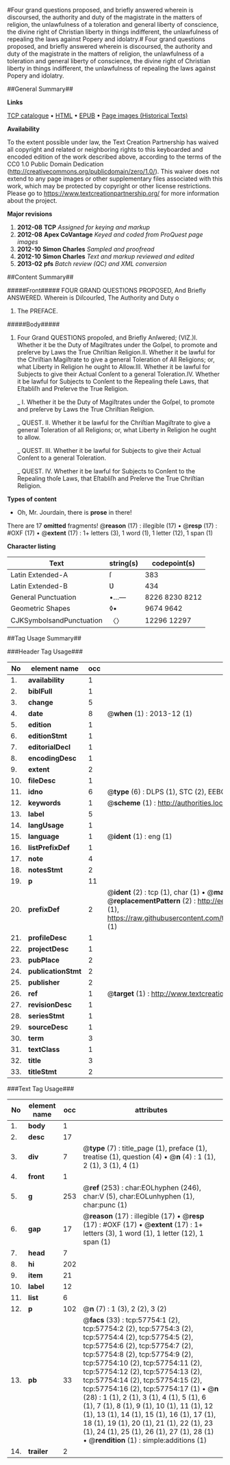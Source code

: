 #Four grand questions proposed, and briefly answered wherein is discoursed, the authority and duty of the magistrate in the matters of religion, the unlawfulness of a toleration and general liberty of conscience, the divine right of Christian liberty in things indifferent, the unlawfulness of repealing the laws against Popery and idolatry.#
Four grand questions proposed, and briefly answered wherein is discoursed, the authority and duty of the magistrate in the matters of religion, the unlawfulness of a toleration and general liberty of conscience, the divine right of Christian liberty in things indifferent, the unlawfulness of repealing the laws against Popery and idolatry.

##General Summary##

**Links**

[TCP catalogue](http://www.ota.ox.ac.uk/tcp/)  • 
[HTML](http://tei.it.ox.ac.uk/tcp/Texts-HTML/free/A40/A40050.html)  • 
[EPUB](http://tei.it.ox.ac.uk/tcp/Texts-EPUB/free/A40/A40050.epub) • 
[Page images (Historical Texts)](https://historicaltexts.jisc.ac.uk/eebo-12259131e)

**Availability**

To the extent possible under law, the Text Creation Partnership has waived all copyright and related or neighboring rights to this keyboarded and encoded edition of the work described above, according to the terms of the CC0 1.0 Public Domain Dedication (http://creativecommons.org/publicdomain/zero/1.0/). This waiver does not extend to any page images or other supplementary files associated with this work, which may be protected by copyright or other license restrictions. Please go to https://www.textcreationpartnership.org/ for more information about the project.

**Major revisions**

1. __2012-08__ __TCP__ *Assigned for keying and markup*
1. __2012-08__ __Apex CoVantage__ *Keyed and coded from ProQuest page images*
1. __2012-10__ __Simon Charles__ *Sampled and proofread*
1. __2012-10__ __Simon Charles__ *Text and markup reviewed and edited*
1. __2013-02__ __pfs__ *Batch review (QC) and XML conversion*

##Content Summary##

#####Front#####
FOUR GRAND QUESTIONS PROPOSED, And Briefly ANSWERED. Wherein is Diſcourſed,
The Authority and Duty o
1. The PREFACE.

#####Body#####

1. Four Grand QUESTIONS propoſed, and Briefly Anſwered; (VIZ.)I. Whether it be the Duty of Magiſtrates under the Goſpel, to promote and preſerve by Laws the True Chriſtian Religion.II. Whether it be lawful for the Chriſtian Magiſtrate to give a general Toleration of All Religions; or, what Liberty in Religion he ought to Allow.III. Whether it be lawful for Subjects to give their Actual Conſent to a general Toleration.IV. Whether it be lawful for Subjects to Conſent to the Repealing theſe Laws, that Eſtabliſh and Preſerve the True Religion.

    _ I. Whether it be the Duty of Magiſtrates under the Goſpel, to promote and preſerve by Laws the True Chriſtian Religion.

    _ QUEST. II. Whether it be lawful for the Chriſtian Magiſtrate to give a general Toleration of all Religions; or, what Liberty in Religion he ought to allow.

    _ QUEST. III. Whether it be lawful for Subjects to give their Actual Conſent to a general Toleration.

    _ QUEST. IV. Whether it be lawful for Subjects to Conſent to the Repealing thoſe Laws, that Eſtabliſh and Preſerve the True Chriſtian Religion.

**Types of content**

  * Oh, Mr. Jourdain, there is **prose** in there!

There are 17 **omitted** fragments! 
 @__reason__ (17) : illegible (17)  •  @__resp__ (17) : #OXF (17)  •  @__extent__ (17) : 1+ letters (3), 1 word (1), 1 letter (12), 1 span (1)

**Character listing**


|Text|string(s)|codepoint(s)|
|---|---|---|
|Latin Extended-A|ſ|383|
|Latin Extended-B|Ʋ|434|
|General Punctuation|•…—|8226 8230 8212|
|Geometric Shapes|◊▪|9674 9642|
|CJKSymbolsandPunctuation|〈〉|12296 12297|

##Tag Usage Summary##

###Header Tag Usage###

|No|element name|occ|attributes|
|---|---|---|---|
|1.|__availability__|1||
|2.|__biblFull__|1||
|3.|__change__|5||
|4.|__date__|8| @__when__ (1) : 2013-12 (1)|
|5.|__edition__|1||
|6.|__editionStmt__|1||
|7.|__editorialDecl__|1||
|8.|__encodingDesc__|1||
|9.|__extent__|2||
|10.|__fileDesc__|1||
|11.|__idno__|6| @__type__ (6) : DLPS (1), STC (2), EEBO-CITATION (1), OCLC (1), VID (1)|
|12.|__keywords__|1| @__scheme__ (1) : http://authorities.loc.gov/ (1)|
|13.|__label__|5||
|14.|__langUsage__|1||
|15.|__language__|1| @__ident__ (1) : eng (1)|
|16.|__listPrefixDef__|1||
|17.|__note__|4||
|18.|__notesStmt__|2||
|19.|__p__|11||
|20.|__prefixDef__|2| @__ident__ (2) : tcp (1), char (1)  •  @__matchPattern__ (2) : ([0-9\-]+):([0-9IVX]+) (1), (.+) (1)  •  @__replacementPattern__ (2) : http://eebo.chadwyck.com/downloadtiff?vid=$1&page=$2 (1), https://raw.githubusercontent.com/textcreationpartnership/Texts/master/tcpchars.xml#$1 (1)|
|21.|__profileDesc__|1||
|22.|__projectDesc__|1||
|23.|__pubPlace__|2||
|24.|__publicationStmt__|2||
|25.|__publisher__|2||
|26.|__ref__|1| @__target__ (1) : http://www.textcreationpartnership.org/docs/. (1)|
|27.|__revisionDesc__|1||
|28.|__seriesStmt__|1||
|29.|__sourceDesc__|1||
|30.|__term__|3||
|31.|__textClass__|1||
|32.|__title__|3||
|33.|__titleStmt__|2||


###Text Tag Usage###

|No|element name|occ|attributes|
|---|---|---|---|
|1.|__body__|1||
|2.|__desc__|17||
|3.|__div__|7| @__type__ (7) : title_page (1), preface (1), treatise (1), question (4)  •  @__n__ (4) : 1 (1), 2 (1), 3 (1), 4 (1)|
|4.|__front__|1||
|5.|__g__|253| @__ref__ (253) : char:EOLhyphen (246), char:V (5), char:EOLunhyphen (1), char:punc (1)|
|6.|__gap__|17| @__reason__ (17) : illegible (17)  •  @__resp__ (17) : #OXF (17)  •  @__extent__ (17) : 1+ letters (3), 1 word (1), 1 letter (12), 1 span (1)|
|7.|__head__|7||
|8.|__hi__|202||
|9.|__item__|21||
|10.|__label__|12||
|11.|__list__|6||
|12.|__p__|102| @__n__ (7) : 1 (3), 2 (2), 3 (2)|
|13.|__pb__|33| @__facs__ (33) : tcp:57754:1 (2), tcp:57754:2 (2), tcp:57754:3 (2), tcp:57754:4 (2), tcp:57754:5 (2), tcp:57754:6 (2), tcp:57754:7 (2), tcp:57754:8 (2), tcp:57754:9 (2), tcp:57754:10 (2), tcp:57754:11 (2), tcp:57754:12 (2), tcp:57754:13 (2), tcp:57754:14 (2), tcp:57754:15 (2), tcp:57754:16 (2), tcp:57754:17 (1)  •  @__n__ (28) : 1 (1), 2 (1), 3 (1), 4 (1), 5 (1), 6 (1), 7 (1), 8 (1), 9 (1), 10 (1), 11 (1), 12 (1), 13 (1), 14 (1), 15 (1), 16 (1), 17 (1), 18 (1), 19 (1), 20 (1), 21 (1), 22 (1), 23 (1), 24 (1), 25 (1), 26 (1), 27 (1), 28 (1)  •  @__rendition__ (1) : simple:additions (1)|
|14.|__trailer__|2||

